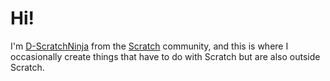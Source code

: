 # Hi!

I'm [D-ScratchNinja](https://scratch.mit.edu/users/D-ScratchNinja) from the [Scratch](https://scratch.mit.edu) community, and this is where I occasionally create things that have to do with Scratch but are also outside Scratch.
